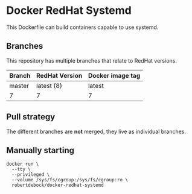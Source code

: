 Docker RedHat Systemd
=====================

This Dockerfile can build containers capable to use systemd.

Branches
--------

This repository has multiple branches that relate to RedHat versions.

|Branch |RedHat Version|Docker image tag|
|-------|--------------|----------------|
|master |latest (8)    |latest          |
|7      |7             |7               |

Pull strategy
-------------

The different branches are **not** merged, they live as individual branches.

Manually starting
-----------------

```
docker run \
  --tty \
  --privileged \
  --volume /sys/fs/cgroup:/sys/fs/cgroup:ro \
  robertdebock/docker-redhat-systemd
```
